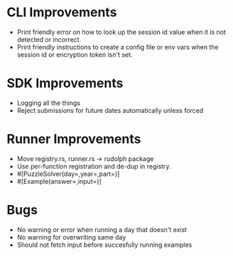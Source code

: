 # CLI Improvements
- Print friendly error on how to look up the session id value when it is not
  detected or incorrect.
- Print friendly instructions to create a config file or env vars when the session
  id or encryption token isn't set.

# SDK Improvements
- Logging all the things
- Reject submissions for future dates automatically unless forced

# Runner Improvements
- Move registry.rs, runner.rs -> rudolph package
- Use per-function registration and de-dup in registry.
- #[PuzzleSolver(day=,year=,part=)]
- #[Example(answer=,input=)]

# Bugs
- No warning or error when running a day that doesn't exist
- No warning for overwriting same day
- Should not fetch input before succesfully running examples
